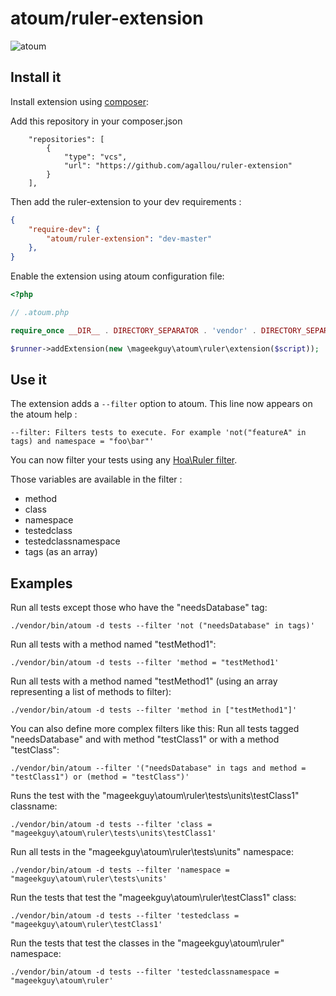 # atoum/ruler-extension

![atoum](http://downloads.atoum.org/images/logo.png)

## Install it

Install extension using [composer](https://getcomposer.org):

Add this repository in your composer.json
```
	"repositories": [
		{
			"type": "vcs",
			"url": "https://github.com/agallou/ruler-extension"
		}
	],
```

Then add the ruler-extension to your dev requirements :

```json
{
	"require-dev": {
		"atoum/ruler-extension": "dev-master"
	},
}

```

Enable the extension using atoum configuration file:

```php
<?php

// .atoum.php

require_once __DIR__ . DIRECTORY_SEPARATOR . 'vendor' . DIRECTORY_SEPARATOR . 'autoload.php';

$runner->addExtension(new \mageekguy\atoum\ruler\extension($script));
```

## Use it

The extension adds a `--filter` option to atoum. This line now appears on the atoum help :

```
--filter: Filters tests to execute. For example 'not("featureA" in tags) and namespace = "foo\bar"'
```

You can now filter your tests using any [Hoa\Ruler filter](https://github.com/hoaproject/Ruler).

Those variables are available in the filter :
* method
* class
* namespace
* testedclass
* testedclassnamespace
* tags (as an array)

## Examples

Run all tests except those who have the "needsDatabase" tag:
```
./vendor/bin/atoum -d tests --filter 'not ("needsDatabase" in tags)'
```

Run all tests with a method named "testMethod1":
```
./vendor/bin/atoum -d tests --filter 'method = "testMethod1'
```


Run all tests with a method named "testMethod1" (using an array representing a list of methods to filter):
```
./vendor/bin/atoum -d tests --filter 'method in ["testMethod1"]'
```


You can also define more complex filters like this: Run all tests tagged "needsDatabase" and with method "testClass1" or with a method "testClass":
```
./vendor/bin/atoum --filter '("needsDatabase" in tags and method = "testClass1") or (method = "testClass")'
```


Runs the test with the "mageekguy\atoum\ruler\tests\units\testClass1" classname:
```
./vendor/bin/atoum -d tests --filter 'class = "mageekguy\atoum\ruler\tests\units\testClass1'
```


Run all tests in the "mageekguy\atoum\ruler\tests\units" namespace:
```
./vendor/bin/atoum -d tests --filter 'namespace = "mageekguy\atoum\ruler\tests\units'
```


Run the tests that test the "mageekguy\atoum\ruler\testClass1" class:
```
./vendor/bin/atoum -d tests --filter 'testedclass = "mageekguy\atoum\ruler\testClass1'
```

Run the tests that test the classes in the "mageekguy\atoum\ruler" namespace:
```
./vendor/bin/atoum -d tests --filter 'testedclassnamespace = "mageekguy\atoum\ruler'
```
